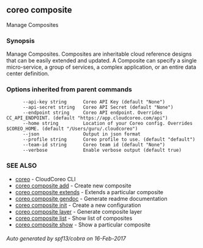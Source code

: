 ## coreo composite

Manage Composites

### Synopsis


Manage Composites. Composites are inheritable cloud reference designs that
can be easily extended and updated. A Composite can specify a single micro-service,
a group of services, a complex application, or an entire data center definition.

### Options inherited from parent commands

```
      --api-key string      Coreo API Key (default "None")
      --api-secret string   Coreo API Secret (default "None")
      --endpoint string     Coreo API endpoint. Overrides CC_API_ENDPOINT. (default "https://app.cloudcoreo.com/api")
      --home string         Location of your Coreo config. Overrides $COREO_HOME. (default "/Users/guru/.cloudcoreo")
      --json                Output in json format
      --profile string      Coreo profile to use. (default "default")
      --team-id string      Coreo team id (default "None")
      --verbose             Enable verbose output (default true)
```

### SEE ALSO
* [coreo](coreo.md)	 - CloudCoreo CLI
* [coreo composite add](coreo_composite_add.md)	 - Create new composite
* [coreo composite extends](coreo_composite_extends.md)	 - Extends a particular composite
* [coreo composite gendoc](coreo_composite_gendoc.md)	 - Generate readme documentation
* [coreo composite init](coreo_composite_init.md)	 - Create a new configuration
* [coreo composite layer](coreo_composite_layer.md)	 - Generate composite layer
* [coreo composite list](coreo_composite_list.md)	 - Show list of composites
* [coreo composite show](coreo_composite_show.md)	 - Show a particular composite

###### Auto generated by spf13/cobra on 16-Feb-2017
